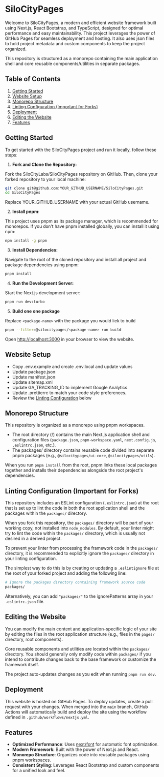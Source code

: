 # SiloCityPages

Welcome to SiloCityPages, a modern and efficient website framework built using Next.js, React Bootstrap, and TypeScript, designed for optimal performance and easy maintainability. This project leverages the power of GitHub Pages for seamless deployment and hosting. It also uses json files to hold project metadata and custom components to keep the project organized.

This repository is structured as a monorepo containing the main application shell and core reusable components/utilities in separate packages.

## Table of Contents

1.  [Getting Started](#getting-started)
2.  [Website Setup](#website-setup)
3.  [Monorepo Structure](#monorepo-structure)
4.  [Linting Configuration (Important for Forks)](#linting-configuration-important-for-forks)
5.  [Deployment](#deployment)
6.  [Editing the Website](#editing-the-website)
7.  [Features](#features)

## Getting Started

To get started with the SiloCityPages project and run it locally, follow these steps:

1. **Fork and Clone the Repository:**

Fork the SiloCityLabs/SiloCityPages repository on GitHub. Then, clone your forked repository to your local machine:

```bash
git clone git@github.com:YOUR_GITHUB_USERNAME/SiloCityPages.git
cd SiloCityPages
```

Replace YOUR_GITHUB_USERNAME with your actual GitHub username.

2. **Install pnpm:**

This project uses pnpm as its package manager, which is recommended for monorepos. If you don't have pnpm installed globally, you can install it using npm:

```bash
npm install -g pnpm
```

3. **Install Dependencies:**

Navigate to the root of the cloned repository and install all project and package dependencies using pnpm:

```bash
pnpm install
```

4. **Run the Development Server:**

Start the Next.js development server:

```bash
pnpm run dev:turbo
```

5. **Build one one package**

Replace `<package-name>` with the package you would liek to build

```bash
pnpm --filter=@silocitypages/<package-name> run build
```

Open [http://localhost:3000](http://localhost:3000) in your browser to view the website.

## Website Setup

- Copy .env.example and create .env.local and update values
- Update package.json
- Update manifest.json
- Update sitemap.xml
- Update GA_TRACKING_ID to implement Google Analytics
- Update .prettierrc to match your code style preferences.
- Review the [Linting Configuration](#linting-configuration-important-for-forks) below

## Monorepo Structure

This repository is organized as a monorepo using pnpm workspaces.

- The root directory (/) contains the main Next.js application shell and configuration files (`package.json`, `pnpm-workspace.yaml`, `next.config.js`, `.eslintrc.json`, etc.).
- The packages/ directory contains reusable code divided into separate pnpm packages (e.g., `@silocitypages/ui-core`, `@silocitypages/utils`).

When you run `pnpm install` from the root, pnpm links these local packages together and installs their dependencies alongside the root project's dependencies.

## Linting Configuration (Important for Forks)

This repository includes an ESLint configuration (`.eslintrc.json`) at the root that is set up to lint the code in both the root application shell and the packages within the `packages/` directory.

When you fork this repository, the `packages/` directory will be part of your working copy, not installed into `node_modules`. By default, your linter might try to lint the code within the `packages/` directory, which is usually not desired in a derived project.

To prevent your linter from processing the framework code in the `packages/` directory, it is recommended to explicitly ignore the `packages/` directory in your linting configuration.

The simplest way to do this is by creating or updating a `.eslintignore` file at the root of your forked project and adding the following line:

```bash
# Ignore the packages directory containing framework source code
packages/
```

Alternatively, you can add `"packages/"` to the ignorePatterns array in your `.eslintrc.json` file.

## Editing the Website

You can modify the main content and application-specific logic of your site by editing the files in the root application structure (e.g., files in the `pages/` directory, root components).

Core reusable components and utilities are located within the `packages/` directory. You should generally only modify code within `packages/` if you intend to contribute changes back to the base framework or customize the framework itself.

The project auto-updates changes as you edit when running `pnpm run dev`.

## Deployment

This website is hosted on GitHub Pages. To deploy updates, create a pull request with your changes. When merged into the `main` branch, GitHub Actions will automatically build and deploy the site using the workflow defined in `.github/workflows/nextjs.yml`.

## Features

- **Optimized Performance**: Uses [next/font](https://nextjs.org/docs/basic-features/font-optimization) for automatic font optimization.
- **Modern Framework**: Built with the power of Next.js and React.
- **Monorepo Structure**: Organizes code into reusable packages using pnpm workspaces.
- **Consistent Styling**: Leverages React Bootstrap and custom components for a unified look and feel.
